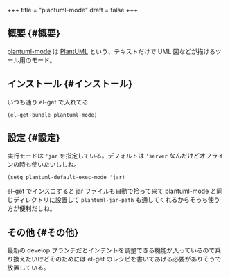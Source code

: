 +++
title = "plantuml-mode"
draft = false
+++

## 概要 {#概要}

[plantuml-mode](https://github.com/skuro/plantuml-mode) は [PlantUML](https://plantuml.com/ja/) という、テキストだけで UML 図などが描けるツール用のモード。


## インストール {#インストール}

いつも通り el-get で入れてる

```emacs-lisp
(el-get-bundle plantuml-mode)
```


## 設定 {#設定}

実行モードは `'jar` を指定している。デフォルトは `'server` なんだけどオフラインの時も使いたいししね。

```emacs-lisp
(setq plantuml-default-exec-mode 'jar)
```

el-get でインスコすると jar ファイルも自動で拾って来て
plantuml-mode と同じディレクトリに設置して
`plantuml-jar-path` も通してくれるからそっち使う方が便利だしね。


## その他 {#その他}

最新の develop ブランチだとインデントを調整できる機能が入っているので乗り換えたいけどそのためには el-get のレシピを書いてあげる必要がありそうで放置している。

